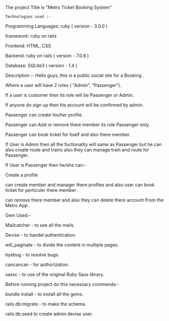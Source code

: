 The project Title is "Metro Ticket Booking System"

	Technologies used :- 
Programming Languages: ruby ( version - 3.0.0 )

framework: ruby on rails

Frontend: HTML, CSS

Backend: ruby on rails ( version - 7.0.6 )

Database: SQLite3 ( version - 1.4 )

  Description :- 
Hello guys, this is a public social site for a Booking .

Where a user wlll have 2 roles ( "Admin", "Passenger").

If a user is customer then its role will be Passenger or Admin.

If anyone do sign up then his account will be confirmed by admin.

Passenger can create his/her profile.

Passenger can Add or remove there member its role Passenger only.

Passenger can book ticket  for itself and also there member.

If User is Admin then all the fuctionality will same as Passenger but he can also create route and trains also they can manage train and route for Passenger.

If User is Passenger then he/she can:-

Create a profile

can create member and manager there profiles and also user can book ticket for perticuler there member .

can remove there member and also they can delete there account From the Metro App .

  Gem Used:-
  
Mailcatcher - to see all the mails.

Devise - to handel authentication.

will_paginate - to divide the content in multiple pages.

byebug - to resolve bugs.

cancancan - for authorization.

sassc - to use of the original Ruby Sass library.

Before running project do this necessary commends:-

bundle install - to install all the gems.

rails db:migrate - to make the schema.

rails db:seed to create admin devise user.
